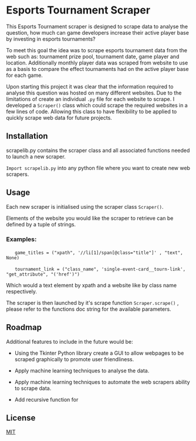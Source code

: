 # Esports Tournament Scraper

This Esports Tournament scraper is designed to scrape data to analyse the question, how much can game developers increase their active player base by investing in esports tournaments?

To meet this goal the idea was to scrape esports tournament data from the web such as: tournament prize pool, tournament date, game player and location. Additionally monthly player data was scraped from website to use as a basis to compare the effect tournaments had on the active player base for each game. 

Upon starting this project it was clear that the information required to analyse this question was hosted on many different websites. Due to the limitations of create an individual `.py` file for each website to scrape. I developed a  `Scraper()` class which could scrape the required websites in a few lines of code. Allowing this class to have flexibility to be applied to quickly scrape web data for future projects. 


## Installation 

scrapelib.py contains the scraper class and all associated functions needed to launch a new scraper.

`Import scrapelib.py` into any python file where you want to create new web scrapers.


## Usage

Each new scraper is initialised using the scraper class `Scraper()`.

Elements of the website you would like the scraper to retrieve can be defined by a tuple of strings.

### Examples:

&nbsp;&nbsp;&nbsp;&nbsp;&nbsp;&nbsp;```game_titles = ("xpath", '//li[1]/span[@class="title"]' , "text", None)```

&nbsp;&nbsp;&nbsp;&nbsp;&nbsp;&nbsp;```tournament_link = ("class_name", 'single-event-card__tourn-link', "get_attribute", "('href')")```

Which would a text element by xpath and a website like by class name respectively.


The scraper is then launched by it's scrape function ```Scraper.scrape()``` , please refer to the functions doc string for the available parameters.




## Roadmap

Additional features to include in the future would be:


* Using the Tkinter Python library create a GUI to allow webpages to be scraped graphically to promote user friendliness. 

* Apply machine learning techniques to analyse the data.

* Apply machine learning techniques to automate the web scrapers ability to scrape data.

* Add recursive function for 

## License

[MIT](https://choosealicense.com/licenses/mit/)